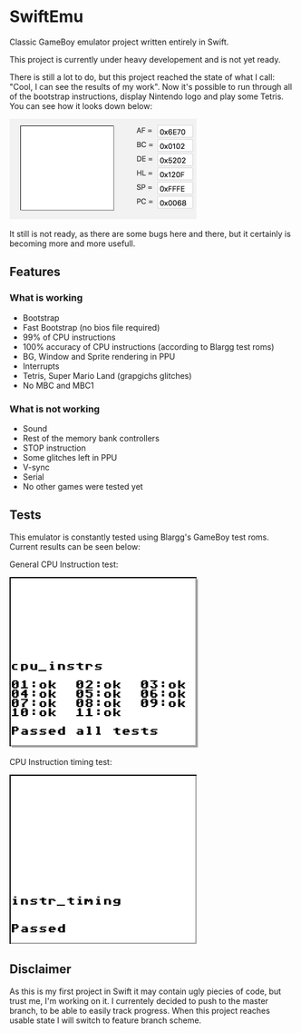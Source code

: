 # SwiftEmu
Classic GameBoy emulator project written entirely in Swift. 
 
This project is currently under heavy developement and is not yet ready. 

There is still a lot to do, but this project reached the state of what I call: "Cool, I can see the results of my work". Now it's possible to run through all of the bootstrap instructions, display Nintendo logo and play some Tetris. You can see how it looks down below:

![](images/emulator.gif)

It still is not ready, as there are some bugs here and there, but it certainly is becoming more and more usefull.

## Features
### What is working
- Bootstrap
- Fast Bootstrap (no bios file required)
- 99% of CPU instructions
- 100% accuracy of CPU instructions (according to Blargg test roms)
- BG, Window and Sprite rendering in PPU
- Interrupts
- Tetris, Super Mario Land (grapgichs glitches)
- No MBC and MBC1

### What is not working
- Sound
- Rest of the memory bank controllers
- STOP instruction
- Some glitches left in PPU
- V-sync
- Serial
- No other games were tested yet

## Tests
This emulator is constantly tested using Blargg's GameBoy test roms. Current results can be seen below:

General CPU Instruction test:

![](images/cpu_instr_test.png)

CPU Instruction timing test:

![](images/cpu_instr_timing_test.png)

## Disclaimer
As this is my first project in Swift it may contain ugly piecies of code, but trust me, I'm working on it.
I currentely decided to push to the master branch, to be able to easily track progress. When this project reaches usable state I will switch to feature branch scheme.
